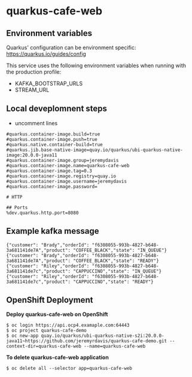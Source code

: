 
# quarkus-cafe-web

## Environment variables

Quarkus' configuration can be environment specific: https://quarkus.io/guides/config

This service uses the following environment variables when running with the production profile:
* KAFKA_BOOTSTRAP_URLS
* STREAM_URL

## Local deveplomnent steps 
* uncomment lines 
```
#quarkus.container-image.build=true
#quarkus.container-image.push=true
#quarkus.native.container-build=true
#quarkus.jib.base-native-image=quay.io/quarkus/ubi-quarkus-native-image:20.0.0-java11
#quarkus.container-image.group=jeremydavis
#quarkus.container-image.name=quarkus-cafe-web
#quarkus.container-image.tag=0.3
#quarkus.container-image.registry=quay.io
#quarkus.container-image.username=jeremydavis
#quarkus.container-image.password=

# HTTP

## Ports
%dev.quarkus.http.port=8080
```

## Example kafka message
```
{"customer": "Brady","orderId": "f6308055-993b-4827-b648-3a681141de7A","product": "COFFEE_BLACK","state": "IN_QUEUE"}
{"customer": "Brady","orderId": "f6308055-993b-4827-b648-3a681141de7A","product": "COFFEE_BLACK","state": "READY"}
{"customer": "Riley","orderId": "f6308055-993b-4827-b648-3a681141de7c","product": "CAPPUCCINO","state": "IN_QUEUE"}
{"customer": "Riley","orderId": "f6308055-993b-4827-b648-3a681141de7c","product": "CAPPUCCINO","state": "READY"}
```

## OpenShift Deployment 
**Deploy quarkus-cafe-web on OpenShift**
```
$ oc login https://api.ocp4.examaple.com:64443
$ oc project quarkus-cafe-demo
$ oc new-app quay.io/quarkus/ubi-quarkus-native-s2i:20.0.0-java11~https://github.com/jeremyrdavis/quarkus-cafe-demo.git --context-dir=quarkus-cafe-web --name=quarkus-cafe-web
```

**To delete quarkus-cafe-web application**
```
$ oc delete all --selector app=quarkus-cafe-web
```

